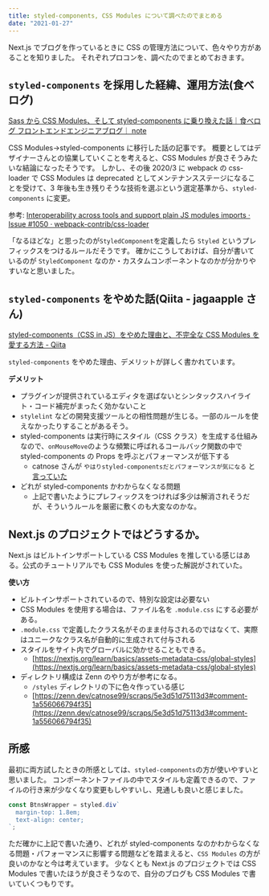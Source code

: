 ```yaml
---
title: styled-components, CSS Modules について調べたのでまとめる
date: "2021-01-27"
---
```


Next.js でブログを作っているときに CSS の管理方法について、色々やり方があることを知りました。
それぞれプロコンを、調べたのでまとめておきます。

## `styled-components` を採用した経緯、運用方法(食べログ)

[Sass から CSS Modules、そして styled-components に乗り換えた話｜食べログ フロントエンドエンジニアブログ｜ note](https://note.com/tabelog_frontend/n/n2541778b81e3)

CSS Modules→styled-components に移行した話の記事です。
概要としてはデザイナーさんとの協業していくことを考えると、CSS Modules が良さそうみたいな結論になったそうです。
しかし、その後 2020/3 に webpack の css-loader で CSS Modules は deprecated としてメンテナンスステージになることを受けて、3 年後も生き残りそうな技術を選ぶという選定基準から、`styled-components` に変更。

参考: [Interoperability across tools and support plain JS modules imports · Issue #1050 · webpack-contrib/css-loader](https://github.com/webpack-contrib/css-loader/issues/1050)

「なるほどな」と思ったのが`StyledComponent`を定義したら `Styled` というプレフィックスをつけるルールだそうです。
確かにこうしておけば、自分が書いているのが `StyledComponent` なのか・カスタムコンポーネントなのかが分かりやすいなと思いました。

## `styled-components` をやめた話(Qiita - jagaapple さん)

[styled-components（CSS in JS）をやめた理由と、不完全な CSS Modules を愛する方法 - Qiita](https://qiita.com/jagaapple/items/7f74fc32c69f5b731159)

`styled-components` をやめた理由、デメリットが詳しく書かれています。

**デメリット**

- プラグインが提供されているエディタを選ばないとシンタックスハイライト・コード補完がまったく効かないこと
- `stylelint` などの開発支援ツールとの相性問題が生じる。一部のルールを使えなかったりすることがあるそう。
- styled-components は実行時にスタイル（CSS クラス）を生成する仕組みなので、`onMouseMove`のような頻繁に呼ばれるコールバック関数の中で styled-components の Props を呼ぶとパフォーマンスが低下する
  - catnose さんが `やはりstyled-componentsだとパフォーマンスが気になる` と[言っていた](https://zenn.dev/catnose99/scraps/5e3d51d75113d3#comment-eb8276f40cc215)
- どれが styled-components かわからなくなる問題
  - 上記で書いたようにプレフィックスをつければ多少は解消されそうだが、そういうルールを厳密に敷くのも大変なのかな。

## Next.js のプロジェクトではどうするか。

Next.js はビルトインサポートしている CSS Modules を推している感じはある。公式のチュートリアルでも CSS Modules を使った解説がされていた。

**使い方**

- ビルトインサポートされているので、特別な設定は必要ない
- CSS Modules を使用する場合は、ファイル名を `.module.css` にする必要がある。
- `.module.css` で定義したクラス名がそのまま付与されるのではなくて、実際はユニークなクラス名が自動的に生成されて付与される
- スタイルをサイト内でグローバルに効かせることもできる。
  - [https://nextjs.org/learn/basics/assets-metadata-css/global-styles](https://nextjs.org/learn/basics/assets-metadata-css/global-styles)
- ディレクトリ構成は Zenn のやり方が参考になる。
  - `/styles` ディレクトリの下に色々作っている感じ
  - [https://zenn.dev/catnose99/scraps/5e3d51d75113d3#comment-1a556066794f35](https://zenn.dev/catnose99/scraps/5e3d51d75113d3#comment-1a556066794f35)

## 所感

最初に両方試したときの所感としては、`styled-components`の方が使いやすいと思いました。
コンポーネントファイルの中でスタイルも定義できるので、ファイルの行き来が少なくなり変更もしやすいし、見通しも良いと感じました。

```js
const BtnsWrapper = styled.div`
  margin-top: 1.8em;
  text-align: center;
`;
```

ただ確かに上記で書いた通り、どれが styled-components なのかわからなくなる問題・パフォーマンスに影響する問題などを踏まえると、`CSS Modules` の方が良いのかなと今は考えています。
少なくとも Next.js のプロジェクトでは CSS Modules で書いたほうが良さそうなので、自分のブログも CSS Modules で書いていくつもりです。

